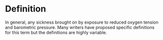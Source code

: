 # Definition

In general, any sickness brought on by exposure to reduced oxygen
tension and barometric pressure. Many writers have proposed specific
definitions for this term but the definitions are highly variable.
